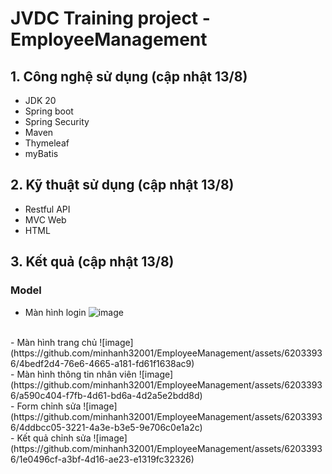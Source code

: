 # JVDC Training project - EmployeeManagement
## 1. Công nghệ sử dụng (cập nhật 13/8)
- JDK 20
- Spring boot
- Spring Security
- Maven
- Thymeleaf
- myBatis
## 2. Kỹ thuật sử dụng (cập nhật 13/8)
- Restful API
- MVC Web
- HTML
## 3. Kết quả (cập nhật 13/8)
### Model
- Màn hình login
 ![image](https://github.com/minhanh32001/EmployeeManagement/assets/62033936/cf2989b0-d0ea-4891-857e-cf015c678769)
<br>
- Màn hình trang chủ
  ![image](https://github.com/minhanh32001/EmployeeManagement/assets/62033936/4bedf2d4-76e6-4665-a181-fd61f1638ac9)
<br>
- Màn hình thông tin nhân viên
  ![image](https://github.com/minhanh32001/EmployeeManagement/assets/62033936/a590c404-f7fb-4d61-bd6a-4d2a5e2bdd8d)
<br>
- Form chỉnh sửa
![image](https://github.com/minhanh32001/EmployeeManagement/assets/62033936/4ddbcc05-3221-4a3e-b3e5-9e706c0e1a2c)
<br>
- Kết quả chỉnh sửa
![image](https://github.com/minhanh32001/EmployeeManagement/assets/62033936/1e0496cf-a3bf-4d16-ae23-e1319fc32326)

